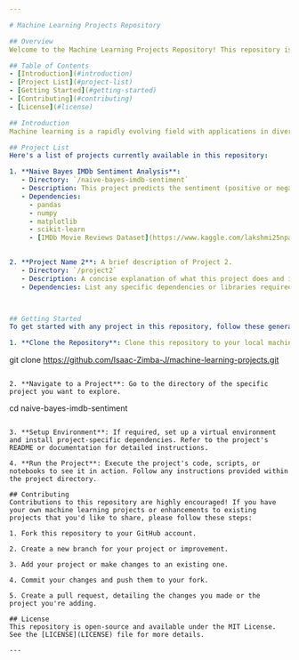 ```yaml
---

# Machine Learning Projects Repository

## Overview
Welcome to the Machine Learning Projects Repository! This repository is a collection of various machine learning projects that cover a wide range of topics and applications. Each project is contained within its own subdirectory, making it easy to explore, understand, and run individual machine learning experiments.

## Table of Contents
- [Introduction](#introduction)
- [Project List](#project-list)
- [Getting Started](#getting-started)
- [Contributing](#contributing)
- [License](#license)

## Introduction
Machine learning is a rapidly evolving field with applications in diverse domains such as natural language processing, computer vision, data analysis, and more. This repository is created to showcase and organize various machine learning projects, serving as a valuable resource for learning and experimentation.

## Project List
Here's a list of projects currently available in this repository:

1. **Naive Bayes IMDb Sentiment Analysis**:
   - Directory: `/naive-bayes-imdb-sentiment`
   - Description: This project predicts the sentiment (positive or negative) of IMDb movie reviews using a Naive Bayes algorithm. It leverages scikit-learn for natural language processing and classification.
   - Dependencies:
     - pandas
     - numpy
     - matplotlib
     - scikit-learn
     - [IMDb Movie Reviews Dataset](https://www.kaggle.com/lakshmi25npathi/imdb-dataset-of-50k-movie-reviews)
     

2. **Project Name 2**: A brief description of Project 2.
   - Directory: `/project2`
   - Description: A concise explanation of what this project does and its goals.
   - Dependencies: List any specific dependencies or libraries required for this project.



## Getting Started
To get started with any project in this repository, follow these general steps:

1. **Clone the Repository**: Clone this repository to your local machine.

   ```
   git clone https://github.com/Isaac-Zimba-J/machine-learning-projects.git
   ```

2. **Navigate to a Project**: Go to the directory of the specific project you want to explore.

   ```
   cd naive-bayes-imdb-sentiment
   ```

3. **Setup Environment**: If required, set up a virtual environment and install project-specific dependencies. Refer to the project's README or documentation for detailed instructions.

4. **Run the Project**: Execute the project's code, scripts, or notebooks to see it in action. Follow any instructions provided within the project directory.

## Contributing
Contributions to this repository are highly encouraged! If you have your own machine learning projects or enhancements to existing projects that you'd like to share, please follow these steps:

1. Fork this repository to your GitHub account.

2. Create a new branch for your project or improvement.

3. Add your project or make changes to an existing one.

4. Commit your changes and push them to your fork.

5. Create a pull request, detailing the changes you made or the project you're adding.

## License
This repository is open-source and available under the MIT License. See the [LICENSE](LICENSE) file for more details.

---
```


